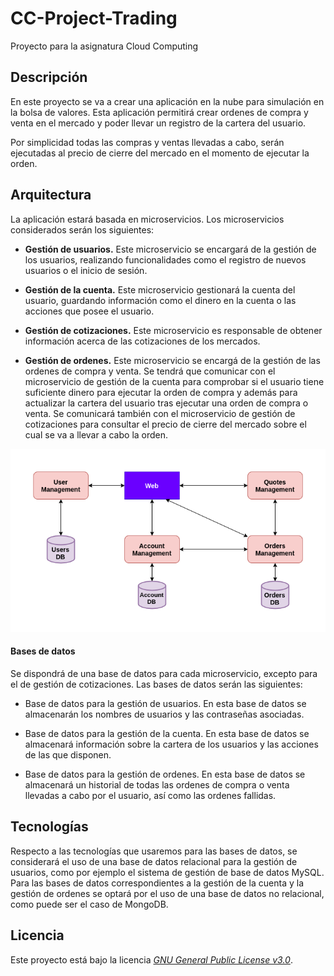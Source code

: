 # CC-Project-Trading
Proyecto para la asignatura Cloud Computing

## Descripción

En este proyecto se va a crear una aplicación en la nube para simulación en la bolsa de valores. Esta aplicación permitirá crear ordenes de compra y venta en el mercado y poder llevar un registro de la cartera del usuario.

Por simplicidad todas las compras y ventas llevadas a cabo, serán ejecutadas al precio de cierre del mercado en el momento de ejecutar la orden.

## Arquitectura

La aplicación estará basada en microservicios. Los microservicios considerados serán los siguientes:

* **Gestión de usuarios.** Este microservicio se encargará de la gestión de los usuarios, realizando funcionalidades como el registro de nuevos usuarios o el inicio de sesión.

* **Gestión de la cuenta.** Este microservicio gestionará la cuenta del usuario, guardando información como el dinero en la cuenta o las acciones que posee el usuario.

* **Gestión de cotizaciones.** Este microservicio es responsable de obtener información acerca de las cotizaciones de los mercados.

* **Gestión de ordenes.** Este microservicio se encargá de la gestión de las ordenes de compra y venta. Se tendrá que comunicar con el microservicio de gestión de la cuenta para comprobar si el usuario tiene suficiente dinero para ejecutar la orden de compra y además para actualizar la cartera del usuario tras ejecutar una orden de compra o venta. Se comunicará también con el microservicio de gestión de cotizaciones para consultar el precio de cierre del mercado sobre el cual se va a llevar a cabo la orden.


![](docs/img/architectureDiagram.png)

#### Bases de datos

Se dispondrá de una base de datos para cada microservicio, excepto para el de gestión de cotizaciones. Las bases de datos serán las siguientes:

* Base de datos para la gestión de usuarios. En esta base de datos se almacenarán los nombres de usuarios y las contraseñas asociadas.

* Base de datos para la gestión de la cuenta. En esta base de datos se almacenará información sobre la cartera de los usuarios y las acciones de las que disponen.

* Base de datos para la gestión de ordenes. En esta base de datos se almacenará un historial de todas las ordenes de compra o venta llevadas a cabo por el usuario, así como las ordenes fallidas.

## Tecnologías

Respecto a las tecnologías que usaremos para las bases de datos, se considerará el uso de una base de datos relacional para la gestión de usuarios, como por ejemplo el sistema de gestión de base de datos MySQL. Para las bases de datos correspondientes a la gestión de la cuenta y la gestión de ordenes se optará por el uso de una base de datos no relacional, como puede ser el caso de MongoDB. 

## Licencia

Este proyecto está bajo la licencia [*GNU General Public License v3.0*](https://github.com/Solano96/CC-Project-Trading/blob/master/LICENSE).
